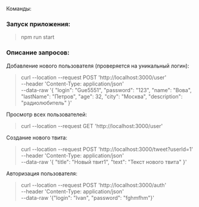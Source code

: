 Команды:

### Запуск приложения:
> npm run start

### Описание запросов:

Добавление нового пользователя (проверяется на уникальный логин):
> curl --location --request POST 'http://localhost:3000/user' \
--header 'Content-Type: application/json' \
--data-raw '{
"login": "Gue5551",
"password": "123",
"name": "Вова",
"lastName": "Петров",
"age": 32,
"city": "Москва",
"description": "радиолюбитель"
}'

Просмотр всех пользователей:
> curl --location --request GET 'http://localhost:3000/user'

Создание нового твита:
> curl --location --request POST 'http://localhost:3000/tweet?userId=1' \
--header 'Content-Type: application/json' \
--data-raw '{
"title": "Новый твит1",
"text": "Текст нового твита"
}'

Авторизация пользователя:
> curl --location --request POST 'http://localhost:3000/auth' \
--header 'Content-Type: application/json' \
--data-raw '{"login": "Ivan", "password": "fghmfhm"}'